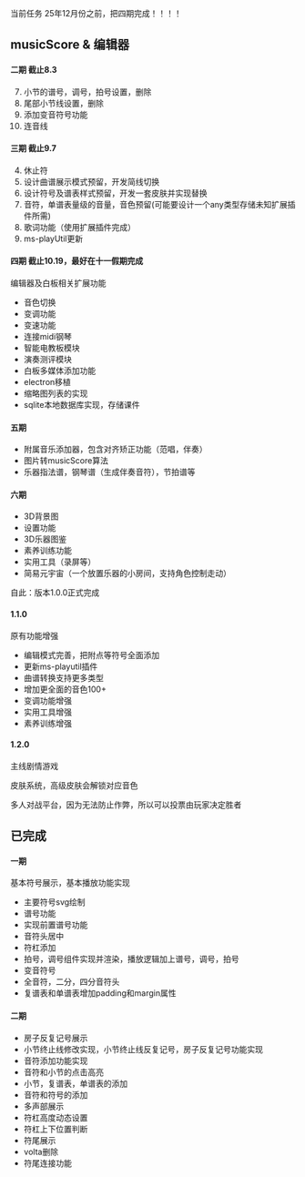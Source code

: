 当前任务
25年12月份之前，把四期完成！！！！

## musicScore & 编辑器

#### 二期 截止8.3

7. 小节的谱号，调号，拍号设置，删除
7. 尾部小节线设置，删除
7. 添加变音符号功能
3. 连音线

#### 三期 截止9.7

4. 休止符
5. 设计曲谱展示模式预留，开发简线切换
6. 设计符号及谱表样式预留，开发一套皮肤并实现替换
10. 音符，单谱表量级的音量，音色预留(可能要设计一个any类型存储未知扩展插件所需)
11. 歌词功能（使用扩展插件完成）
12. ms-playUtil更新

#### 四期  截止10.19，最好在十一假期完成

编辑器及白板相关扩展功能

+ 音色切换
+ 变调功能
+ 变速功能
+ 连接midi钢琴
+ 智能电教板模块
+ 演奏测评模块
+ 白板多媒体添加功能
+ electron移植
+ 缩略图列表的实现
+ sqlite本地数据库实现，存储课件

#### 五期

+ 附属音乐添加器，包含对齐矫正功能（范唱，伴奏）
+ 图片转musicScore算法
+ 乐器指法谱，钢琴谱（生成伴奏音符），节拍谱等

#### 六期

+ 3D背景图
+ 设置功能
+ 3D乐器图鉴
+ 素养训练功能
+ 实用工具（录屏等）
+ 简易元宇宙（一个放置乐器的小房间，支持角色控制走动）

自此：版本1.0.0正式完成

#### 1.1.0

原有功能增强

+ 编辑模式完善，把附点等符号全面添加
+ 更新ms-playutil插件
+ 曲谱转换支持更多类型
+ 增加更全面的音色100+
+ 变调功能增强
+ 实用工具增强
+ 素养训练增强

#### 1.2.0

主线剧情游戏

皮肤系统，高级皮肤会解锁对应音色

多人对战平台，因为无法防止作弊，所以可以投票由玩家决定胜者

## 已完成

#### 一期

基本符号展示，基本播放功能实现

+ 主要符号svg绘制
+ 谱号功能
+ 实现前置谱号功能
+ 音符头居中
+ 符杠添加
+ 拍号，调号组件实现并渲染，播放逻辑加上谱号，调号，拍号
+ 变音符号
+ 全音符，二分，四分音符头
+ 复谱表和单谱表增加padding和margin属性

#### 二期

+ 房子反复记号展示
+ 小节终止线修改实现，小节终止线反复记号，房子反复记号功能实现
+ 音符添加功能实现
+ 音符和小节的点击高亮
+ 小节，复谱表，单谱表的添加
+ 音符和符号的添加
+ 多声部展示
+ 符杠高度动态设置
+ 符杠上下位置判断
+ 符尾展示
+ volta删除
+ 符尾连接功能
